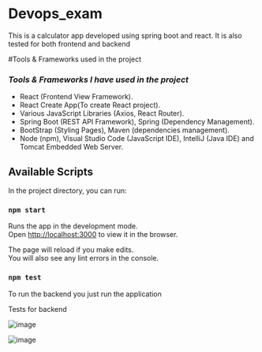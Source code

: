 # Devops_exam
This is a calculator app developed using spring boot and  react. It is also tested for both frontend and backend

#Tools & Frameworks used in the project

### **_Tools & Frameworks I have used in the project_**
* React (Frontend View Framework).
* React Create App(To create React project).
* Various JavaScript Libraries (Axios, React Router).
* Spring Boot (REST API Framework), Spring (Dependency Management).
* BootStrap (Styling Pages), Maven (dependencies management).
* Node (npm), Visual Studio Code (JavaScript IDE), IntelliJ (Java IDE) and Tomcat Embedded Web Server.
## Available Scripts

In the project directory, you can run:

### `npm start`

Runs the app in the development mode.<br>
Open [http://localhost:3000](http://localhost:3000) to view it in the browser.

The page will reload if you make edits.<br>
You will also see any lint errors in the console.

### `npm test`

To run the backend you just run the application




Tests for backend

![image](https://user-images.githubusercontent.com/79269286/207268845-f98002ef-18d1-41d6-8a3d-3889b49b9bf4.png)


![image](https://user-images.githubusercontent.com/79269286/207268575-e7b70768-e2ab-4e9d-b3df-47eff487f6cb.png)

